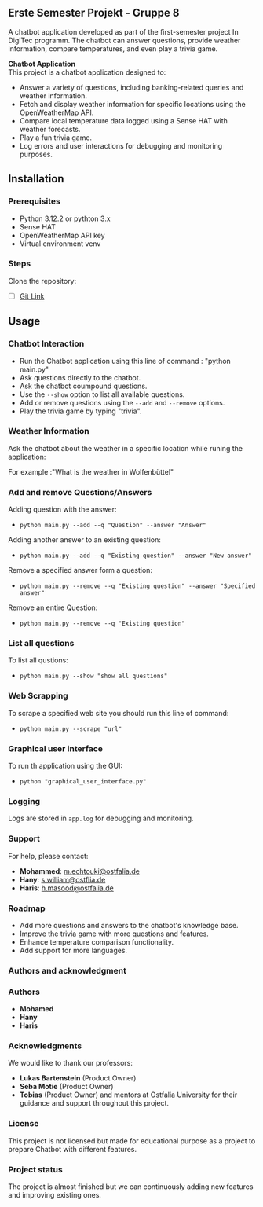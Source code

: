 ## Erste Semester Projekt - Gruppe 8
A chatbot application developed as part of the first-semester project In DigiTec programm. The chatbot can answer questions, provide weather information, compare temperatures, and even play a trivia game.

**Chatbot Application**  
This project is a chatbot application designed to:
- Answer a variety of questions, including banking-related queries and weather information.
- Fetch and display weather information for specific locations using the OpenWeatherMap API.
- Compare local temperature data logged using a Sense HAT with weather forecasts.
- Play a fun trivia game.
- Log errors and user interactions for debugging and monitoring purposes.


## Installation


### Prerequisites
- Python 3.12.2 or pythton 3.x
- Sense HAT 
- OpenWeatherMap API key
- Virtual environment venv

### Steps
Clone the repository:
   
- [ ] [Git Link](https://gitlab-fi.ostfalia.de/lv/dt-ep-ws24/group_8/erstsemester-projekt-g8.git)

   
## Usage

### Chatbot Interaction
- Run the Chatbot application using this line of command : "python main.py"
- Ask questions directly to the chatbot.
- Ask the chatbot coumpound questions. 
- Use the `--show` option to list all available questions.
- Add or remove questions using the `--add` and `--remove` options.
- Play the trivia game by typing "trivia".


### Weather Information
Ask the chatbot about the weather in a specific location while runing the application:

For example :"What is the weather in Wolfenbüttel"


### Add and remove Questions/Answers
Adding question with the answer:
  
- `python main.py --add --q "Question" --answer "Answer"`

Adding another answer to an existing question:

- `python main.py --add --q "Existing question" --answer "New answer"`

Remove a specified answer form a question:

- `python main.py --remove --q "Existing question" --answer "Specified answer"`

Remove an entire Question:

- `python main.py --remove --q "Existing question"`

### List all questions
To list all qustions:

- `python main.py --show "show all questions"`

### Web Scrapping
To scrape a specified web site you should run this line of command:

- `python main.py --scrape "url"`

### Graphical user interface
To run th application using the GUI:

- `python "graphical_user_interface.py"`

### Logging

Logs are stored in `app.log` for debugging and monitoring.


### Support

For help, please contact:

- **Mohammed**: [m.echtouki@ostfalia.de](mailto:m.echtouki@ostfalia.de)
- **Hany**: [s.william@ostflia.de](mailto:s.william@ostflia.de)
- **Haris**: [h.masood@ostfalia.de](mailto:h.masood@ostfalia.de)



### Roadmap

- Add more questions and answers to the chatbot's knowledge base.
- Improve the trivia game with more questions and features.
- Enhance temperature comparison functionality.
- Add support for more languages.

### Authors and acknowledgment

### Authors
- **Mohamed**
- **Hany**
- **Haris**


### Acknowledgments
We would like to thank our professors:
- **Lukas Bartenstein** (Product Owner)
- **Seba Motie** (Product Owner)
- **Tobias** (Product Owner)
and mentors at Ostfalia University for their guidance and support throughout this project.




### License

This project is not licensed but made for educational purpose as a project to prepare Chatbot with different features.



### Project status

The project is almost finished but we can continuously adding new features and improving existing ones.

